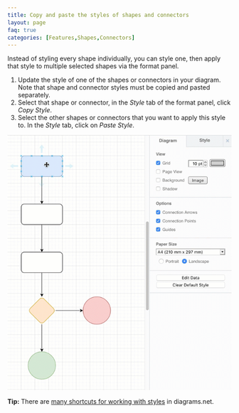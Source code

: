 ```yaml
---
title: Copy and paste the styles of shapes and connectors
layout: page
faq: true
categories: [Features,Shapes,Connectors]
---
```


Instead of styling every shape individually, you can style one, then apply that style to multiple selected shapes via the format panel.

1. Update the style of one of the shapes or connectors in your diagram. Note that shape and connector styles must be copied and pasted separately.
2. Select that shape or connector, in the _Style_ tab of the format panel, click _Copy Style_.
3. Select the other shapes or connectors that you want to apply this style to. In the _Style_ tab, click on _Paste Style_.

<img src="/assets/img/blog/styles-copy-paste.gif" style="max-width:100%;height:auto;" alt="Copy and paste styles from one shape or connector to another in diagrams.net">

**Tip:** There are [many shortcuts for working with styles](/blog/shortcut-styles) in diagrams.net.
